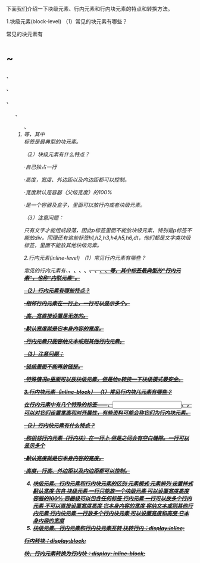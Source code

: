 下面我们介绍一下块级元素、行内元素和行内块元素的特点和转换方法。

1.块级元素(block-level)
（1）常见的块元素有哪些？

常见的块元素有<h1>~<h6>、<p>、<div>、<ul>、<ol>、<li>等，其中<div>标签是最典型的块元素。

（2）块级元素有什么特点？

·自己独占一行

·高度，宽度、外边距以及内边距都可以控制。

·宽度默认是容器（父级宽度）的100%

·是一个容器及盒子，里面可以放行内或者块级元素。

（3）注意问题：

  只有文字才能组成段落，因此p标签里面不能放块级元素，特别是p标签不能放div。同理还有这些标签h1,h2,h3,h4,h5,h6,dt，他们都是文字类块级标签，里面不能放其他块级元素。

2.行内元素(inline-level)
（1）常见行内元素有哪些？

常见的行内元素有<a>、<strong>、<b>、<em>、<i>、<del>、<s>、<ins>、<u>、<span>等，其中<span>标签最典型的“行内元素”，也称“内联元素”。

（2）行内元素有哪些特点？

·相邻行内元素在一行上，一行可以显示多个。

·高、宽直接设置是无效的。

·默认宽度就是它本身内容的宽度。

·行内元素只能容纳文本或则其他行内元素。

（3）注意问题：

·链接里面不能再放链接。

·特殊情况a里面可以放块级元素，但是给a转换一下块级模式最安全。

3.行内块元素（inline-block）
（1）常见行内块儿元素有哪些？

在行内元素中有几个特殊的标签——<img />、<input />、<td>，可以对它们设置宽高和对齐属性，有些资料可能会称它们为行内块元素。

（2）行内块元素有什么特点？

·和相邻行内元素（行内块）在一行上,但是之间会有空白缝隙。一行可以显示多个

·默认宽度就是它本身内容的宽度。

·高度，行高、外边距以及内边距都可以控制。

4. 块级元素、行内元素和行内块元素的区别
元素模式	元素排列	设置样式	默认宽度	包含
块级元素	一行只能放一个块级元素	可以设置宽度高度	容器的100%	容器级可以包含任何标签
行内元素	一行可以放多个行内元素	不可以直接设置宽度高度	它本身内容的宽度	容纳文本或则其他行内元素
行内块元素	一行放多个行内块元素	可以设置宽度和高度	它本身内容的宽度	
5. 块级元素、行内元素和行内块元素互转
块转行内：display:inline;

行内转块：display:block;

块、行内元素转换为行内块：display: inline-block;